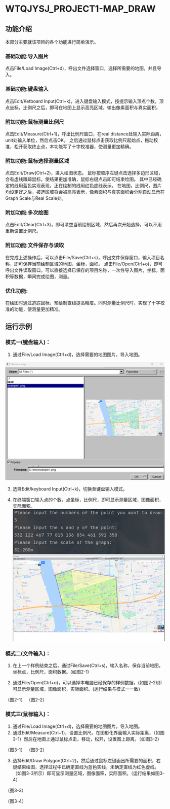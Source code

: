 # WTQJYSJ_PROJECT1-MAP_DRAW
## 功能介绍
本部分主要就该项目的各个功能进行简单演示。
### 基础功能:导入图片
点击File/Load Image(Ctrl+d)，呼出文件选择窗口，选择所需要的地图，并且导入。
### 基础功能:键盘输入
点击Edit/Ketboard Input(Ctrl+k)，进入键盘输入模式，按提示输入顶点个数，顶点坐标，比例尺之后，即可在地图上显示高亮区域，输出像素面积与真实面积。

### 附加功能:鼠标测量比例尺
点击Edit/Measure(Ctrl+1)，呼出比例尺窗口，在real distance处输入实际距离，unit处输入单位，然后点击OK。
之后通过鼠标点击获取比例尺起始点，拖动校准，松开获取终止点，本功能写了十字校准器，使测量更加精确。
### 附加功能:鼠标选择测量区域
点击Edit/Draw(Ctrl+2)，进入绘图状态。
鼠标按顺序左键点击选择多边形区域，会有虚线跟踪鼠标，使结果更加准确，鼠标右键点击即可结束绘图。
其中已经确定的线用蓝色实现表现，正在绘制的线用红色虚线表示。
在地图，比例尺，图片均设定好之后，被选区域将会被高亮表示，像素面积与真实面积会分别自动显示在Graph Scale与Real Scale处。
### 附加功能:多次绘图
点击Edit/Clear(Ctrl+3)，即可清空当前绘制区域，然后再次开始选择，可以不用重新设置比例尺。
### 附加功能:文件保存与读取
在完成上述操作后，可以点击File/Save(Ctrl+s)，呼出文件保存窗口，输入项目名称，即可保存当前绘制区域的地图，坐标，面积。
点击File/Open(Ctrl+o)，即可呼出文件读取窗口，可以直接选择已保存的项目名称，一次性导入图片，坐标，面积等数据，瞬间完成绘图，测量。

### 优化功能:
在绘图时通过追踪鼠标，预绘制直线提高精度。同时测量比例尺时，实现了十字校准的功能，使测量更加精准。

## 运行示例
### 模式一(键盘输入)：
1.	通过File/Load Image(Ctrl+d)，选择需要的地图图片，导入地图。
   <img src="./imgs/sl_1.1.png">
 
3.	选择Edit/keyboard Input(Ctrl+k)，切换至键盘输入模式。
 
4.	在终端窗口输入点的个数，点坐标，比例尺，即可显示测量区域，图像面积，实际面积。
    <img src="./imgs/sl_1.2.png" />
     <img src="./imgs/sl_1.3.png" />
 
### 模式二(文件输入)：
1.	在上一个样例结束之后，通过File/Save(Ctrl+s)，输入名称，保存当前地图，坐标点，比例尺，面积数据。(如图2-1)

2.	通过File/Open(Ctrl+o)，可以选择本电脑已经保存的样例数据，(如图2-2)即可显示测量区域，图像面积，实际面积。(运行结果与模式一一致)
      
（图2-1）                            （图2-2）



### 模式三(鼠标输入)：
1.	通过File/Load Image(Ctrl+d)，选择需要的地图图片，导入地图。
2.	通过Edit/Measure(Ctrl+1)，设置比例尺。在图形化界面输入实际距离，（如图3-1）然后在地图上通过鼠标点击，移动，松开，设置图上距离。（如图3-2）
   
（图3-1）                              （图3-2）


3.	选择Edit/Draw Polygon(Ctrl+2)，然后通过鼠标左键画出所需要的面积，右键结束绘图，选择过程中已确定直线为蓝色实线，未确定直线为红色虚线。（如图3-3所示）即可显示测量区域，图像面积，实际面积。（运行结果如图3-4）
 
（图3-3）
 
（图3-4）

